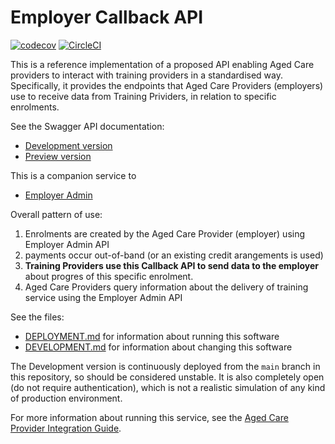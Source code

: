 # Employer Callback API
[![codecov](https://codecov.io/gh/ACWIC/employer-callback/branch/main/graph/badge.svg?token=QYL43W2ELE)](https://codecov.io/gh/ACWIC/employer-callback/branch/main)
[![CircleCI](https://circleci.com/gh/ACWIC/employer-callback.svg?style=svg&circle-token=d8c23923ca82ad4e383eaca19010d69fa420f481)](https://circleci.com/gh/circleci/circleci-docs)

This is a reference implementation of a proposed API enabling Aged Care
providers to interact with training providers in a standardised way.
Specifically, it provides the endpoints that Aged Care Providers
(employers) use to receive data from Training Prividers,
in relation to specific enrolments.

See the Swagger API documentation:

* [Development version](https://ngkkz39vx8.execute-api.us-east-1.amazonaws.com/dev/cb/docs)
* [Preview version](https://prekb2sflh.execute-api.us-east-1.amazonaws.com/prod/cb/docs)

This is a companion service to
- [Employer Admin](https://github.com/ACWIC/employer-admin)

Overall pattern of use:

1. Enrolments are created by the Aged Care Provider
   (employer) using Employer Admin API
2. payments occur out-of-band
   (or an existing credit arangements is used)
3. **Training Providers use this Callback API
   to send data to the employer**
   about progres of this specific enrolment.
4. Aged Care Providers query information
   about the delivery of training service
   using the Employer Admin API

See the files:

* [DEPLOYMENT.md](DEPLOYMENT.md) for information about running this software
* [DEVELOPMENT.md](DEVELOPMENT.md) for information about changing this software

The Development version is continuously deployed
from the `main` branch in this repository,
so should be considered unstable.
It is also completely open (do not require authentication),
which is not a realistic simulation of any kind of production environment.

For more information about running this service, see the
[Aged Care Provider Integration Guide](https://acwic-employer-coordinator.readthedocs.io).
